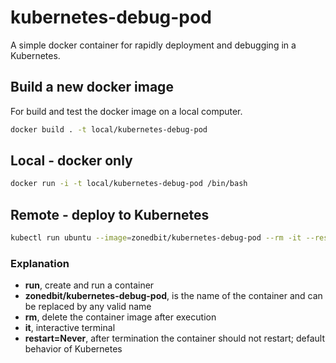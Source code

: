 # kubernetes-debug-pod

A simple docker container for rapidly deployment and debugging in a Kubernetes.

## Build a new docker image

For build and test the docker image on a local computer.

``` bash
docker build . -t local/kubernetes-debug-pod
```

## Local - docker only

``` bash
docker run -i -t local/kubernetes-debug-pod /bin/bash
```

## Remote - deploy to Kubernetes

``` bash
kubectl run ubuntu --image=zonedbit/kubernetes-debug-pod --rm -it --restart=Never /bin/bash
```

### Explanation

* **run**, create and run a container
* **zonedbit/kubernetes-debug-pod**, is the name of the container and can be replaced by any valid name
* **rm**, delete the container image after execution
* **it**, interactive terminal
* **restart=Never**, after termination the container should not restart;
         default behavior of Kubernetes
